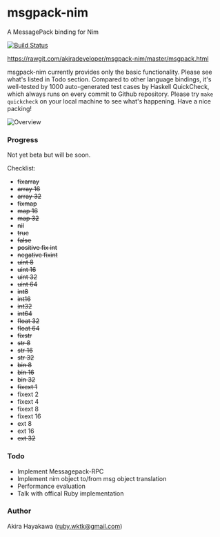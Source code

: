 # msgpack-nim

A MessagePack binding for Nim

[![Build Status](https://travis-ci.org/akiradeveloper/msgpack-nim.svg?branch=master)](https://travis-ci.org/akiradeveloper/msgpack-nim)

https://rawgit.com/akiradeveloper/msgpack-nim/master/msgpack.html

msgpack-nim currently provides only the basic functionality.
Please see what's listed in Todo section. Compared to other language bindings, it's well-tested by
1000 auto-generated test cases by Haskell QuickCheck, which always runs
on every commit to Github repository. Please try `make quickcheck` on your local machine
to see what's happening. Have a nice packing!

![Overview](https://rawgit.com/akiradeveloper/msgpack-nim/master/overview.svg)

### Progress

Not yet beta but will be soon.

Checklist:

* ~~fixarray~~  
* ~~array 16~~  
* ~~array 32~~  
* ~~fixmap~~  
* ~~map 16~~  
* ~~map 32~~  
* ~~nil~~  
* ~~true~~  
* ~~false~~  
* ~~positive fix int~~  
* ~~negative fixint~~  
* ~~uint 8~~  
* ~~uint 16~~  
* ~~uint 32~~  
* ~~uint 64~~  
* ~~int8~~  
* ~~int16~~  
* ~~int32~~  
* ~~int64~~  
* ~~float 32~~  
* ~~float 64~~  
* ~~fixstr~~  
* ~~str 8~~  
* ~~str 16~~  
* ~~str 32~~  
* ~~bin 8~~  
* ~~bin 16~~  
* ~~bin 32~~  
* ~~fixext 1~~  
* fixext 2  
* fixext 4  
* fixext 8  
* fixext 16  
* ext 8  
* ext 16  
* ~~ext 32~~  

### Todo

* Implement Messagepack-RPC  
* Implement nim object to/from msg object translation  
* Performance evaluation  
* Talk with offical Ruby implementation  

### Author

Akira Hayakawa (ruby.wktk@gmail.com)
